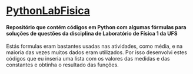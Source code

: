 # [PythonLabFisica](https://github.com/DanielSenaDev/PythonLabFisica)
#### Repositório que contém códigos em Python com algumas fórmulas para soluções de questões da disciplina de Laboratório de Física 1 da UFS
Estás formulas eram bastantes usadas nas atividades, como média, e na maioria das vezes muitos dados eram utilizados.
Por isso desenvolvi estes códigos que eu inseria uma lista com os valores das medidas e das constantes e obtinha o resultado das funções.